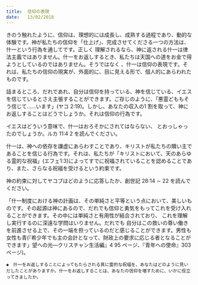 ```yaml
---
title:  信仰の表現
date:   13/02/2018
---
```


きのう触れたように、信仰は、理想的には成長し、成熟する過程であり、動的な体験です。神が私たちの信仰を「仕上げ」、完成させてくださる一つの方法は、什一という行為を通してです。正しく 理解されるなら、神に返される什一は律法主義ではありません。什一をお返しするとき、私たちは天国への道をお金で得ようとしているのではありません。そうではなく 、什一は信仰の表現です。それは、私たちの信仰の現実が、外面的に、目に見える形で、個人的にあらわれたものです。

 詰まるところ、だれであれ、自分は信仰を持っている、神を信じている、イエスを信じているとさえ主張することができます。ご存じのように、「悪霊どももそう信じて......います」(ヤコ 2:19)。しかし、あなたの収入の1 割を取って、神にお返しすることはどうでしょうか。それは信仰の行為です。

 イエスはどういう意味で、什一はおろそかにされてはならない、 とおっしゃったのでしょうか。ルカ 11:4 2 を読んでください。

 什一は、神への依存を謙虚にあらわすことであり、キリストが私たちの贖い主であることを信じる行為です。それは、私たちが「キリストにおいて、天のあらゆる霊的な祝福」(エフェ1:3)によってすでに祝福されていることを認めることであり、また、さらなる祝福を受けるという約束です。

 神の約束に対してヤコブはどのように応答したか、創世記 28:14 ∼ 22 を読んでください。
 
「什一制度における神の計画は、その単純さと平等という点において、美しいものです。その起源は神にあるので、だれでも信仰と勇気をもってこれを受け入れることができます。その中には単純さと有用性が結合されており、 これを理解し実行するのに深遠な学問はいりません。だれでも 自分はこの救いの尊い働きを前進させる上で、その一端を担っているのだと感じることができます。男性も女性も青(『希少年でも主の会計となって、財政上の要求に応じる者となることができます」望への光―クリスチャン生活編』4 95 ページ、『青年への使命』303 ページ)。

`◆　什一をお返しすることによってもたらされる真に霊的な祝福を、あなたはどのように見いだしたことがありますか。什一をお返しすることは、あなたの信仰を増すために、いかに役立ってきましたか。`
